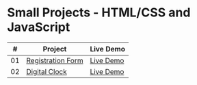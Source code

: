 # Small Projects - HTML/CSS and JavaScript


|  #  | Project                                                                                                                     | Live Demo                                                                         |
| :-: | --------------------------------------------------------------------------------------------------------------------------- | --------------------------------------------------------------------------------- |
| 01  | [Registration Form](https://github.com/Musa24/Simple-Projects-html-css-Js/tree/main/registration-form)                             | [Live Demo](https://github.com/Musa24/Simple-Projects-html-css-Js)               |
| 02  | [Digital Clock](https://github.com/Musa24/Simple-Projects-html-css-Js/tree/main/01-digital-clock)                             | [Live Demo](https://github.com/Musa24/Simple-Projects-html-css-Js)               |






